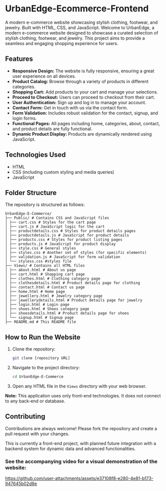 # UrbanEdge-Ecommerce-Frontend
A modern e-commerce website showcasing stylish clothing, footwear, and jewelry. Built with HTML, CSS, and JavaScript.
Welcome to UrbanEdge, a modern e-commerce website designed to showcase a curated selection of stylish clothing, footwear, and jewelry. This project aims to provide a seamless and engaging shopping experience for users.

## Features

-   **Responsive Design:** The website is fully responsive, ensuring a great user experience on all devices.
-   **Product Catalog:** Browse through a variety of products in different categories.
-   **Shopping Cart:** Add products to your cart and manage your selections.
-   **Proceed to Checkout:** Users can proceed to checkout from their cart.
-   **User Authentication:** Sign up and log in to manage your account.
-   **Contact Form:** Get in touch with us via the contact form.
-  **Form Validation:** Includes robust validation for the contact, signup, and login forms.
-   **Functional Pages:** All pages including home, categories, about, contact, and product details are fully functional.
-   **Dynamic Product Display:** Products are dynamically rendered using JavaScript.

## Technologies Used

-   HTML
-   CSS (including custom styling and media queries)
-   JavaScript

## Folder Structure

The repository is structured as follows:
```
UrbanEdge-E-Commerce/
├── Public/ # Contains CSS and JavaScript files
│ ├── cart.css # Styles for the cart page
│ ├── cart.js # JavaScript logic for the cart
│ ├── productdetails.css # Styles for product details pages
│ ├── productdetails.js # JavaScript for product details
│ ├── products.css # Styles for product listing pages
│ ├── products.js # JavaScript for product display
│ ├── style.css # General styles
│ ├── styles.css # Another set of styles (for specific elements)
│ ├── validation.js # JavaScript for form validation
│ └── styless.css #styles file
├── Views/ # Contains all HTML files
│ ├── about.html # About us page
│ ├── cart.html # Shopping cart page
│ ├── clothes.html # Clothing category page
│ ├── clothesdetails.html # Product details page for clothing
│ ├── contact.html # Contact us page
│ ├── home.html # Home page
│ ├── jewellery.html # Jewelry category page
│ ├── jewellerydetails.html # Product details page for jewelry
│ ├── login.html # Login page
│ ├── shoes.html # Shoes category page
│ ├── shoesdetails.html # Product details page for shoes
│ └── signup.html # Signup page
├── README.md # This README file 
```

## How to Run the Website

1.  Clone the repository:

    ```bash
    git clone [repository URL]
    ```
2.  Navigate to the project directory:

    ```bash
    cd UrbanEdge-E-Commerce
    ```

3.  Open any HTML file in the `Views` directory with your web browser.

**Note:** This application uses only front-end technologies. It does not connect to any back-end or database.

## Contributing

Contributions are always welcome! Please fork the repository and create a pull request with your changes.

This is currently a front-end project, with planned future integration with a backend system for dynamic data and advanced functionalities.



### See the accompanying video for a visual demonstration of the website:


https://github.com/user-attachments/assets/e37108f8-e280-4e81-b173-947645b02d8e

